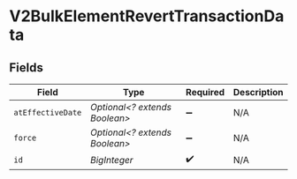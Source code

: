 # V2BulkElementRevertTransactionData


## Fields

| Field                         | Type                          | Required                      | Description                   |
| ----------------------------- | ----------------------------- | ----------------------------- | ----------------------------- |
| `atEffectiveDate`             | *Optional<? extends Boolean>* | :heavy_minus_sign:            | N/A                           |
| `force`                       | *Optional<? extends Boolean>* | :heavy_minus_sign:            | N/A                           |
| `id`                          | *BigInteger*                  | :heavy_check_mark:            | N/A                           |